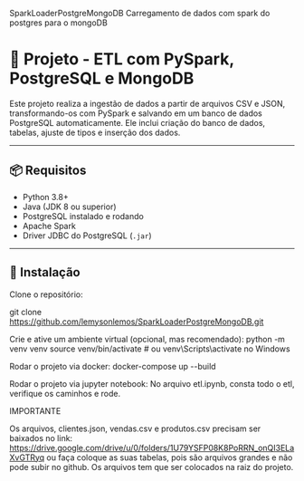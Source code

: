 SparkLoaderPostgreMongoDB
Carregamento de dados com spark do postgres para o mongoDB



# 🚀 Projeto - ETL com PySpark, PostgreSQL e MongoDB

Este projeto realiza a ingestão de dados a partir de arquivos CSV e JSON, transformando-os com PySpark e salvando em um 
banco de dados PostgreSQL automaticamente. Ele inclui criação do banco de dados, tabelas, ajuste de tipos e inserção dos 
dados.

---

## 📦 Requisitos

- Python 3.8+
- Java (JDK 8 ou superior)
- PostgreSQL instalado e rodando
- Apache Spark
- Driver JDBC do PostgreSQL (`.jar`)

---

## 🔧 Instalação
Clone o repositório:

git clone https://github.com/lemysonlemos/SparkLoaderPostgreMongoDB.git

Crie e ative um ambiente virtual (opcional, mas recomendado):
python -m venv venv
source venv/bin/activate  # ou venv\Scripts\activate no Windows

Rodar o projeto via docker:
docker-compose up --build

Rodar o projeto via jupyter notebook:
No arquivo etl.ipynb, consta todo o etl, verifique os caminhos e rode.


IMPORTANTE

Os arquivos, clientes.json, vendas.csv e produtos.csv precisam ser baixados no 
link: https://drive.google.com/drive/u/0/folders/1U79YSFP08K8PoRRN_onQI3ELaXvGTRyq ou
faça coloque as suas tabelas, pois são arquivos grandes e não pode subir no github.
Os arquivos tem que ser colocados na raiz do projeto.

